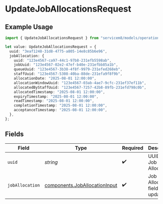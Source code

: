 # UpdateJobAllocationsRequest

## Example Usage

```typescript
import { UpdateJobAllocationsRequest } from "servicem8/models/operations";

let value: UpdateJobAllocationsRequest = {
  uuid: "3eaf1248-31d8-4775-a805-14e8c85b6e96",
  jobAllocation: {
    uuid: "123e4567-ca97-44c1-97b8-231efb5598ab",
    jobUuid: "123e4567-02e2-47ef-b40e-231efbb85a1b",
    queueUuid: "123e4567-3b38-4f8f-9979-231efed268eb",
    staffUuid: "123e4567-5308-40ba-88de-231efa9f8f9b",
    allocationDate: "2025-08-01 12:00:00",
    allocationWindowUuid: "123e4567-03ab-4ae7-9cfc-231ef37ef11b",
    allocatedByStaffUuid: "123e4567-7257-42b8-89fb-231efd798c0b",
    allocatedTimestamp: "2025-08-01 12:00:00",
    expiryTimestamp: "2025-08-01 12:00:00",
    readTimestamp: "2025-08-01 12:00:00",
    completionTimestamp: "2025-08-01 12:00:00",
    acceptanceTimestamp: "2025-08-01 12:00:00",
  },
};
```

## Fields

| Field                                                                          | Type                                                                           | Required                                                                       | Description                                                                    |
| ------------------------------------------------------------------------------ | ------------------------------------------------------------------------------ | ------------------------------------------------------------------------------ | ------------------------------------------------------------------------------ |
| `uuid`                                                                         | *string*                                                                       | :heavy_check_mark:                                                             | UUID of the Job Allocation                                                     |
| `jobAllocation`                                                                | [components.JobAllocationInput](../../models/components/joballocationinput.md) | :heavy_check_mark:                                                             | Job Allocation fields to update                                                |